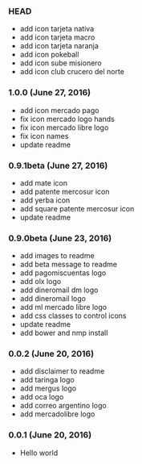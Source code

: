 ### HEAD
- add icon tarjeta nativa
- add icon tarjeta macro
- add icon tarjeta naranja
- add icon pokeball
- add icon sube misionero
- add icon club crucero del norte


### 1.0.0 (June 27, 2016)
- add icon mercado pago
- fix icon mercado logo hands
- fix icon mercado libre logo
- fix icon names
- update readme

### 0.9.1beta (June 27, 2016)
- add mate icon
- add patente mercosur icon
- add yerba icon
- add square patente mercosur icon
- update readme

### 0.9.0beta (June 23, 2016)
- add images to readme
- add beta message to readme
- add pagomiscuentas logo
- add olx logo
- add dineromail dm logo
- add dineromail logo
- add ml mercado libre logo
- add css classes to control icons
- update readme
- add bower and nmp install

### 0.0.2 (June 20, 2016)
- add disclaimer to readme
- add taringa logo
- add mergus logo
- add oca logo
- add correo argentino logo
- add mercadolibre logo

### 0.0.1 (June 20, 2016)

- Hello world
